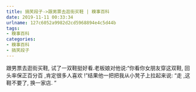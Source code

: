 ```yaml
---
title: 搞笑段子->跟男票去逛街买鞋 | 糗事百科
date: 2019-11-11 00:33:34
urlname: 127c6052a9982d2cd5968894e4c5d44b
tags: 
- 糗事百科
categories:
- 糗事百科
- 搞笑段子
---
```

跟男票去逛街买鞋, 试了一双鞋挺好看.老板娘对他说:“你看你女朋友穿这双鞋, 回头率保正百分百 ,肯定很多人喜欢 !”结果他一把把我从小凳子上拉起来说: “走 ,这鞋不要了, 换一家店. ”


